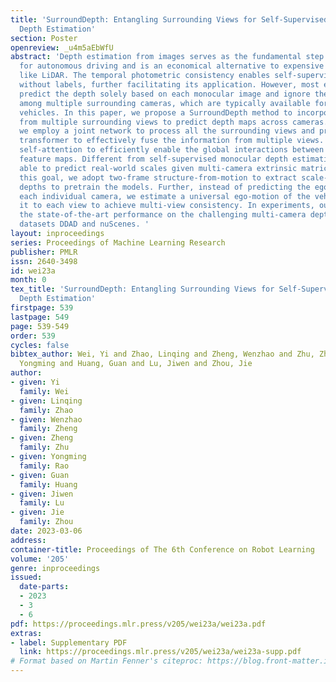 ```yaml
---
title: 'SurroundDepth: Entangling Surrounding Views for Self-Supervised Multi-Camera
  Depth Estimation'
section: Poster
openreview: _u4m5aEbWfU
abstract: 'Depth estimation from images serves as the fundamental step of 3D perception
  for autonomous driving and is an economical alternative to expensive depth sensors
  like LiDAR. The temporal photometric consistency enables self-supervised depth estimation
  without labels, further facilitating its application. However, most existing methods
  predict the depth solely based on each monocular image and ignore the correlations
  among multiple surrounding cameras, which are typically available for modern self-driving
  vehicles. In this paper, we propose a SurroundDepth method to incorporate the information
  from multiple surrounding views to predict depth maps across cameras. Specifically,
  we employ a joint network to process all the surrounding views and propose a cross-view
  transformer to effectively fuse the information from multiple views. We apply cross-view
  self-attention to efficiently enable the global interactions between multi-camera
  feature maps. Different from self-supervised monocular depth estimation, we are
  able to predict real-world scales given multi-camera extrinsic matrices. To achieve
  this goal, we adopt two-frame structure-from-motion to extract scale-aware pseudo
  depths to pretrain the models. Further, instead of predicting the ego-motion of
  each individual camera, we estimate a universal ego-motion of the vehicle and transfer
  it to each view to achieve multi-view consistency. In experiments, our method achieves
  the state-of-the-art performance on the challenging multi-camera depth estimation
  datasets DDAD and nuScenes. '
layout: inproceedings
series: Proceedings of Machine Learning Research
publisher: PMLR
issn: 2640-3498
id: wei23a
month: 0
tex_title: 'SurroundDepth: Entangling Surrounding Views for Self-Supervised Multi-Camera
  Depth Estimation'
firstpage: 539
lastpage: 549
page: 539-549
order: 539
cycles: false
bibtex_author: Wei, Yi and Zhao, Linqing and Zheng, Wenzhao and Zhu, Zheng and Rao,
  Yongming and Huang, Guan and Lu, Jiwen and Zhou, Jie
author:
- given: Yi
  family: Wei
- given: Linqing
  family: Zhao
- given: Wenzhao
  family: Zheng
- given: Zheng
  family: Zhu
- given: Yongming
  family: Rao
- given: Guan
  family: Huang
- given: Jiwen
  family: Lu
- given: Jie
  family: Zhou
date: 2023-03-06
address:
container-title: Proceedings of The 6th Conference on Robot Learning
volume: '205'
genre: inproceedings
issued:
  date-parts:
  - 2023
  - 3
  - 6
pdf: https://proceedings.mlr.press/v205/wei23a/wei23a.pdf
extras:
- label: Supplementary PDF
  link: https://proceedings.mlr.press/v205/wei23a/wei23a-supp.pdf
# Format based on Martin Fenner's citeproc: https://blog.front-matter.io/posts/citeproc-yaml-for-bibliographies/
---
```

